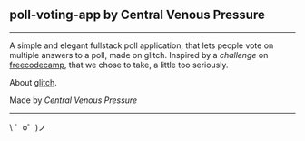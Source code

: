 ## poll-voting-app by Central Venous Pressure
---------------------------------------------

A simple and elegant fullstack poll application, that lets people vote on multiple answers to a poll, made on glitch. Inspired by a *challenge* on [freecodecamp](https://www.freecodecamp.org/challenges/build-a-voting-app), that we chose to take, a little too seriously.

About [glitch](https://glitch.com/about).

Made by *Central Venous Pressure*

----------------------------------------------

\ ゜o゜)ノ
